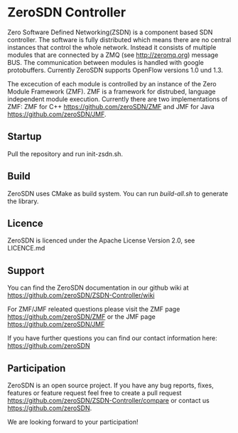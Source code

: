 # ZeroSDN Controller

Zero Software Defined Networking(ZSDN) is a component based SDN controller. The software is fully distributed which means there are no central instances that control the whole network. 
Instead it consists of multiple modules that are connected by a ZMQ (see http://zeromq.org) message BUS. The communication between modules is handled with google protobuffers. Currently ZeroSDN supports OpenFlow versions 1.0 und 1.3.

The excecution of each module is controlled by an instance of the Zero Module Framework (ZMF). ZMF is a framework for distrubed, language independent module execution. Currently there are two implementations of ZMF: ZMF for C++ https://github.com/zeroSDN/ZMF and JMF for Java https://github.com/zeroSDN/JMF.


## Startup

Pull the repository and run init-zsdn.sh.


## Build

ZeroSDN uses CMake as build system. You can run *build-all.sh* to generate the library.


## Licence

ZeroSDN is licenced under the Apache License Version 2.0, see LICENCE.md


## Support 

You can find the ZeroSDN documentation in our github wiki at https://github.com/zeroSDN/ZSDN-Controller/wiki

For ZMF/JMF releated questions please visit the ZMF page https://github.com/zeroSDN/ZMF or the JMF page https://github.com/zeroSDN/JMF

If you have further questions you can find our contact information here: https://github.com/zeroSDN


## Participation

ZeroSDN is an open source project. If you have any bug reports, fixes, features or feature request feel free to create a pull request https://github.com/zeroSDN/ZSDN-Controller/compare or contact us https://github.com/zeroSDN.

We are looking forward to your participation!
